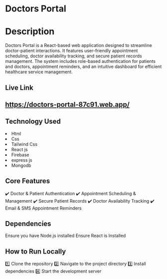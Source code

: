 # Doctors Portal
# Description
Doctors Portal is a React-based web application designed to streamline doctor-patient interactions. It features user-friendly appointment scheduling, doctor availability tracking, and secure patient records management. The system includes role-based authentication for patients and doctors, appointment reminders, and an intuitive dashboard for efficient healthcare service management.
## Live Link
## https://doctors-portal-87c91.web.app/


## Technology Used
<li>Html</li>
<li>Css</li>
<li>Tailwind Css</li>
<li>React js</li>
<li>Firebase</li>
<li>express js</li>
<li>Mongodb</li>


## Core Features
✔️ Doctor & Patient Authentication
✔️ Appointment Scheduling & Management
✔️ Secure Patient Records
✔️ Doctor Availability Tracking
✔️ Email & SMS Appointment Reminders

## Dependencies
Ensure you have Node.js installed
Ensure React is Installed
## How to Run Locally
1️⃣ Clone the repository
2️⃣ Navigate to the project directory
3️⃣ Install dependencies
4️⃣ Start the development server




